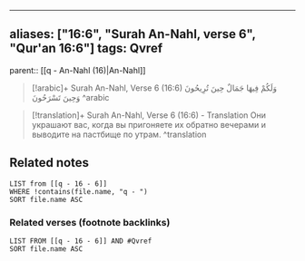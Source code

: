 
---
aliases: ["16:6", "Surah An-Nahl, verse 6", "Qur'an 16:6"]
tags: Qvref
---

parent:: [[q - An-Nahl (16)|An-Nahl]]

> [!arabic]+ Surah An-Nahl, Verse 6 (16:6)
> <span class="quran-arabic">وَلَكُمْ فِيهَا جَمَالٌ حِينَ تُرِيحُونَ وَحِينَ تَسْرَحُونَ</span>
^arabic

> [!translation]+ Surah An-Nahl, Verse 6 (16:6) - Translation
> Они украшают вас, когда вы пригоняете их обратно вечерами и выводите на пастбище по утрам.
^translation



## Related notes
```dataview
LIST from [[q - 16 - 6]]
WHERE !contains(file.name, "q - ")
SORT file.name ASC
```

### Related verses (footnote backlinks)
```dataview
LIST FROM [[q - 16 - 6]] AND #Qvref
SORT file.name ASC
```

